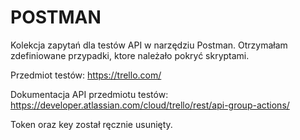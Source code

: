 # POSTMAN
Kolekcja zapytań dla testów API w narzędziu Postman. 
Otrzymałam zdefiniowane przypadki, ktore należało pokryć skryptami.

Przedmiot testów: https://trello.com/ 

Dokumentacja API przedmiotu testów: https://developer.atlassian.com/cloud/trello/rest/api-group-actions/ 

Token oraz key został ręcznie usunięty.
